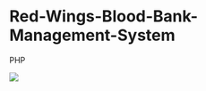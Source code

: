 # Red-Wings-Blood-Bank-Management-System
PHP


<a href="https://github.com/bvssatwika">
  <img src="https://github.com/bvssatwika.png?size=50">
</a>
